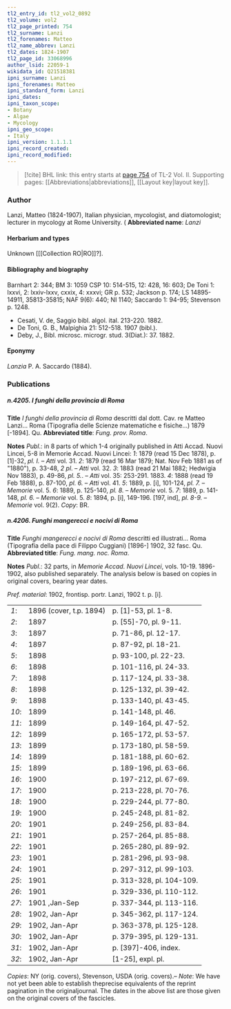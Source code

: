 ```yaml
---
tl2_entry_id: tl2_vol2_0892
tl2_volume: vol2
tl2_page_printed: 754
tl2_surname: Lanzi
tl2_forenames: Matteo
tl2_name_abbrev: Lanzi
tl2_dates: 1824-1907
tl2_page_id: 33068996
author_lsid: 22059-1
wikidata_id: Q21518381
ipni_surname: Lanzi
ipni_forenames: Matteo
ipni_standard_form: Lanzi
ipni_dates: 
ipni_taxon_scope: 
- Botany
- Algae
- Mycology
ipni_geo_scope: 
- Italy
ipni_version: 1.1.1.1
ipni_record_created: 
ipni_record_modified:
---
```



> [!cite] BHL link: this entry starts at [page 754](https://www.biodiversitylibrary.org/page/33068996) of TL-2 Vol. II.
> Supporting pages: [[Abbreviations|abbreviations]], [[Layout key|layout key]].

### Author

Lanzi, Matteo (1824-1907), Italian physician, mycologist, and diatomologist; lecturer in mycology at Rome University. (
**Abbreviated name**: *Lanzi*

#### Herbarium and types

Unknown \[[[Collection RO|RO]]?\].

#### Bibliography and biography

Barnhart 2: 344; BM 3: 1059 CSP 10: 514-515, 12: 428, 16: 603; De Toni 1: lxxvi, 2: lxxiv-lxxv, cxxix, 4: xxxvi; GR p. 532; Jackson p. 174; LS 14895-14911, 35813-35815; NAF 9(6): 440; NI 1140; Saccardo 1: 94-95; Stevenson p. 1248.
- Cesati, V. de, Saggio bibl. algol. ital. 213-220. 1882.
- De Toni, G. B., Malpighia 21: 512-518. 1907 (bibl.).
- Deby, J., Bibl. microsc. microgr. stud. 3(Diat.): 37. 1882.

#### Eponymy

*Lanzia* P. A. Saccardo (1884).

### Publications

##### n.4205. I funghi della provincia di Roma

**Title**
*I funghi della provincia di Roma* descritti dal dott. Cav. re Matteo Lanzi... Roma (Tipografia delle Scienze matematiche e fisiche...) 1879 \[-1894\]. Qu.
**Abbreviated title**: *Fung. prov. Roma*.

**Notes**
*Publ*.: in 8 parts of which 1-4 originally published in Atti Accad. Nuovi Lincei, 5-8 in Memorie Accad. Nuovi Lincei:
*1*: 1879 (read 15 Dec 1878), p. \[1\]-32, *pl. I.* – *Atti* vol. 31.
*2*: 1879 (read 16 Mar 1879; Nat. Nov Feb 1881 as of "1880"), p. 33-48, *2 pl*. – *Atti* vol. 32.
*3*: 1883 (read 21 Mai 1882; Hedwigia Nov 1883), p. 49-86, *pl. 5.*. – *Atti* vol. 35: 253-291. 1883.
*4*: 1888 (read 19 Feb 1888), p. 87-100, *pl. 6.* – *Atti* vol. 41.
*5*: 1889, p. \[i\], 101-124, *pl. 7.* – *Memorie* vol. 5.
*6*: 1889, p. 125-140, *pl. 8.* – *Memorie* vol. 5.
*7*: 1889, p. 141-148, *pl. 6.* – *Memorie* vol. 5.
*8*: 1894, p. \[i\], 149-196. \[197, ind\], *pl. 8-9.* – *Memorie* vol. 9(2).
*Copy*: BR.

##### n.4206. Funghi mangerecci e nocivi di Roma

**Title**
*Funghi mangerecci e nocivi di Roma* descritti ed illustrati... Roma (Tipografia della pace di Filippo Cuggiani) \[1896-\] 1902, 32 fasc. Qu.
**Abbreviated title**: *Fung. mang. noc. Roma*.

**Notes**
*Publ*.: 32 parts, in *Memorie Accad. Nuovi Lincei*, vols. 10-19. 1896-1902, also published separately. The analysis below is based on copies in original covers, bearing year dates.

*Pref. material*: 1902, frontisp. portr. Lanzi, 1902 t. p. \[i\].

| | | |
|---|---|---|
|*1*:	|1896 (cover, t.p. 1894)	|p. \[1\]-53, pl. 1-8.
|*2*:	|1897	|p. \[55\]-70, pl. 9-11.
|*3*:	|1897	|p. 71-86, pl. 12-17.
|*4*:	|1897	|p. 87-92, pl. 18-21.
|*5*:	|1898	|p. 93-100, pl. 22-23.
|*6*:	|1898	|p. 101-116, pl. 24-33.
|*7*:	|1898	|p. 117-124, pl. 33-38.
|*8*:	|1898	|p. 125-132, pl. 39-42.
|*9*:	|1898	|p. 133-140, pl. 43-45.
|*10*:	|1899	|p. 141-148, pl. 46.
|*11*:	|1899	|p. 149-164, pl. 47-52.
|*12*:	|1899	|p. 165-172, pl. 53-57.
|*13*:	|1899	|p. 173-180, pl. 58-59.
|*14*:	|1899	|p. 181-188, pl. 60-62.
|*15*:	|1899	|p. 189-196, pl. 63-66.
|*16*:	|1900	|p. 197-212, pl. 67-69.
|*17*:	|1900	|p. 213-228, pl. 70-76.
|*18*:	|1900	|p. 229-244, pl. 77-80.
|*19*:	|1900	|p. 245-248, pl. 81-82.
|*20*:	|1901	|p. 249-256, pl. 83-84.
|*21*:	|1901	|p. 257-264, pl. 85-88.
|*22*:	|1901	|p. 265-280, pl. 89-92.
|*23*:	|1901	|p. 281-296, pl. 93-98.
|*24*:	|1901	|p. 297-312, pl. 99-103.
|*25*:	|1901	|p. 313-328, pl. 104-109.
|*26*:	|1901	|p. 329-336, pl. 110-112.
|*27*:	|1901 ,Jan-Sep	|p. 337-344, pl. 113-116.
|*28*:	|1902, Jan-Apr	|p. 345-362, pl. 117-124.
|*29*:	|1902, Jan-Apr	|p. 363-378, pl. 125-128.
|*30*:	|1902, Jan-Apr	|p. 379-395, pl. 129-131.
|*31*:	|1902, Jan-Apr	|p. \[397\]-406, index.
|*32*:	|1902, Jan-Apr	|\[1-25\], expl. pl.

*Copies*: NY (orig. covers), Stevenson, USDA (orig. covers).– *Note*: We have not yet been able to establish theprecise equivalents of the reprint pagination in the originaljournal. The dates in the above list are those given on the original covers of the fascicles.

